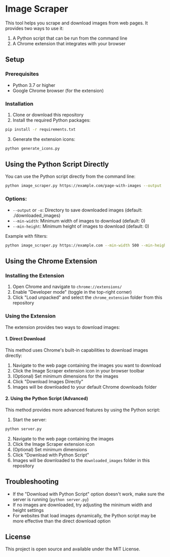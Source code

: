 # Image Scraper

This tool helps you scrape and download images from web pages. It provides two ways to use it:

1. A Python script that can be run from the command line
2. A Chrome extension that integrates with your browser

## Setup

### Prerequisites

- Python 3.7 or higher
- Google Chrome browser (for the extension)

### Installation

1. Clone or download this repository
2. Install the required Python packages:

```bash
pip install -r requirements.txt
```

3. Generate the extension icons:

```bash
python generate_icons.py
```

## Using the Python Script Directly

You can use the Python script directly from the command line:

```bash
python image_scraper.py https://example.com/page-with-images --output ./downloaded_images
```

### Options:

- `--output` or `-o`: Directory to save downloaded images (default: ./downloaded_images)
- `--min-width`: Minimum width of images to download (default: 0)
- `--min-height`: Minimum height of images to download (default: 0)

Example with filters:

```bash
python image_scraper.py https://example.com --min-width 500 --min-height 500
```

## Using the Chrome Extension

### Installing the Extension

1. Open Chrome and navigate to `chrome://extensions/`
2. Enable "Developer mode" (toggle in the top-right corner)
3. Click "Load unpacked" and select the `chrome_extension` folder from this repository

### Using the Extension

The extension provides two ways to download images:

#### 1. Direct Download

This method uses Chrome's built-in capabilities to download images directly:

1. Navigate to the web page containing the images you want to download
2. Click the Image Scraper extension icon in your browser toolbar
3. (Optional) Set minimum dimensions for the images
4. Click "Download Images Directly"
5. Images will be downloaded to your default Chrome downloads folder

#### 2. Using the Python Script (Advanced)

This method provides more advanced features by using the Python script:

1. Start the server:

```bash
python server.py
```

2. Navigate to the web page containing the images
3. Click the Image Scraper extension icon
4. (Optional) Set minimum dimensions
5. Click "Download with Python Script"
6. Images will be downloaded to the `downloaded_images` folder in this repository

## Troubleshooting

- If the "Download with Python Script" option doesn't work, make sure the server is running (`python server.py`)
- If no images are downloaded, try adjusting the minimum width and height settings
- For websites that load images dynamically, the Python script may be more effective than the direct download option

## License

This project is open source and available under the MIT License.